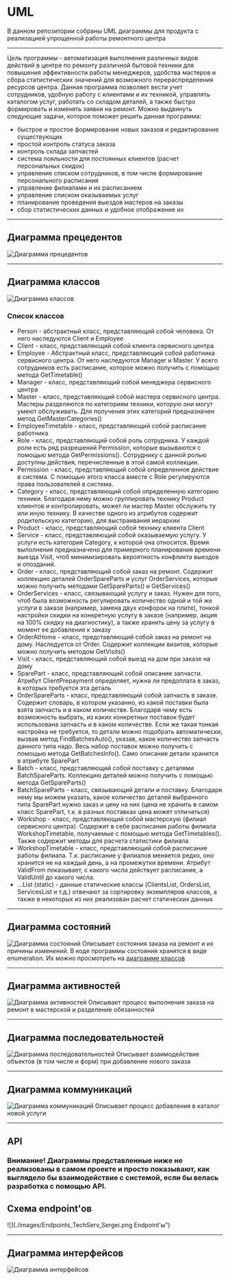 # UML
В данном репозитории собраны UML диаграммы для продукта с реализацией упрощенной работы ремонтного центра
<hr>
<p>Цель программы - автоматизация выполнения различных видов действий в центре по ремонту различной бытовой техники для повышения эффективности работы менеджеров, удобства мастеров и сбора статистических значений для возможного перераспределения ресурсов центра. Данная программа позволяет вести учет сотрудников, удобную работу с клиентами и их техникой, управлять каталогом услуг, работать со складом деталей, а также быстро формировать и изменять заявки на ремонт. Можно выдвинуть следующие задачи, которое поможет решить данная программа:</p>
<ul>
  <li>быстрое и простое формирование новых заказов и редактирование существующих</li>
  <li>простой контроль статуса заказа</li>
  <li>контроль склада запчастей</li>
  <li>система лояльности для постоянных клиентов (расчет персональных скидок)</li>
  <li>управление списком сотрудников, в том числе формирование персонального расписания</li>
  <li>управление филиалами и их расписанием</li>
  <li>управление списком оказываемых услуг</li>
  <li>планирование проведения выездов мастеров на заказы</li>
  <li>сбор статистических данных и удобное отображение их</li>
</ul>

<hr>

## Диаграмма прецедентов
![](./images/UseCase_TechServ_Sergei.png "Диаграмма прецедентов")

<hr>

## Диаграмма классов
![](./images/Class_TechServ_Sergei.png "Диаграмма классов")

### Список классов
 - Person - абстрактный класс, представляющий собой человека. От него наследуются Client и Employee
 - Client - класс, представляющий собой клиента сервисного центра
 - Employee - Абстрактный класс, представляющий собой работника сервисного центра. От него наследуются Manager и Master. У всего сотрудников есть расписание, которое можно получить с помощью метода GetTimetable()
 - Manager - класс, представляющий собой менеджера сервисного центра
 - Master - класс, представляющий собой мастера сервисного центра. Мастеры разделяются по категориям техники, которую они могут умеют обслуживать. Для получения этих категорий предназначен метод GetMasterCategories()
 - EmployeeTimetable - класс, представляющий собой расписание работника
 - Role - класс, представляющий собой роль сотрудника. У каждой роли есть ряд разрешений Permission, которые вызываются с помощью метода GetPermissions(). Сотруднику с данной ролью доступны действия, перечисленные в этой самой коллекции.
 - Permission - класс, представляющий собой определенное действие в система. С помощью этого класса вместе с Role регулируются права пользователей в система.
 - Category - класс, представляющий собой определенную категорию техники. Благодаря нему можно группировать технику Product клиентов и контролировать, может ли мастер Master обслужить ту или иную технику. В качестве одного из атрибутов содержит родительскую категорию, для выстраивания иерархии
 - Product - класс, представляющий собой технику клиента Client
 - Service - класс, представляющий собой оказываемую услугу. У услуги есть категория Category, к которой она относится. Время выполнения предназначено для примерного планирования времени выезда Visit, чтоб минимизировать вероятность конфликта выездов и опозданий.
 - Order - класс, представляющий собой заказ на ремонт. Содержит коллекцию деталей OrderSpareParts и услуг OrderServices, которые можно получить методами GetSpareParts() и GetServices()
 - OrderServices - класс, связывающий услугу и заказ. Нужен для того, чтоб была возможность регулировать количество одной и той же услуги в заказе (например, замена двух конфорок на плите), тонкой настройки скидки на конкретную услугу в заказе (например, акция на 100% скидку на диагностику), а также хранить цену за услугу в момент ее добавления к заказу
 - OrderAtHome - класс, представляющий собой заказ на ремонт на дому. Наследуется от Order. Содержит коллекции визитов, которые можно получить методом GetVisits()
 - Visit - класс, представляющий собой выезд на дом при заказе на дому
 - SparePart - класс, представляющий собой описание запчасти. Атрибут ClientPrepayment определяет, нужна ли предоплата в заказ, в которых требуется эта деталь
 - OrderSpareParts - класс, представляющий собой запчасть в заказе. Содержит словарь, в котором указанно, из какой поставки была взята запчасть и в каком количестве. Благодаря чему есть возможность выбрать, из каких конкретных поставок будет использована запчасть и в каком количестве. Если же такая тонкая настройка не требуется, то детали можно подобрать автоматически, вызвав метод FindBatchesAuto(), указав, какое количество запчасть данного типа надо. Весь набор поставок можно получить с помощью метода GetBatchesInfo(). Само описание детали хранится в атрибуте SparePart
 - Batch - класс, представляющий собой поставку с деталями BatchSpareParts. Коллекцию деталей можно получить с помощью метода GetSpareParts()
 - BatchSpareParts - класс, связывающий детали и поставку. Благодаря нему мы можем указать, какое количество деталей выбранного типа SparePart нужно заказ и цену на них (цена не хранить в самом класс SparePart, т.к. в разных поставках цена может отличаться)
 - Workshop - класс, представляющий собой мастерскую (филиал сервисного центра). Содержит в себе расписания работы филиала WorkshopTimetable, получаемые с помощью метода GetTimetables(). Также содержит методы для расчета статистики филиала
 - WorkshopTimetable - класс, представляющий собой расписание работы филиала. Т.к. расписание у филиалов меняется редко, оно хранится не на каждый день, а на промежутки времени. Атрибут ValidFrom показывает, с какого числа действует расписание, а ValidUntil до какого числа.
 - ...List (static) - данные статические классы (ClientsList, OrdersList, ServicesList и т.д.) отвечают за сортировку экземпляров классов, а также в некоторых из них реализован расчет статических данных

<hr>

## Диаграмма состояний
![](./images/Statechart_TechServ_Sergei.png "Диаграмма состояний")
Описывает состояния заказа на ремонт и их причины изменений. В коде программы состояния хранятся в виде enumeration. Их можно просмотреть на [диаграмме классов](#диаграмма-классов)

<hr>

## Диаграмма активностей
![](./images/Activity_TechServ_Sergei.png "Диаграмма активностей")
Описывает процесс выполнения заказа на ремонт в мастерской и разделение обязанностей

<hr>

## Диаграмма последовательностей
![](./images/Sequences_TechServ_AddOrder_Sergei.png "Диаграмма последовательностей")
Описывает взаимодействие объектов (в том числе и форм) при добавление нового заказа

<hr>

## Диаграмма коммуникаций
![](./images/Communication_TechServ_Sergei.png "Диаграмма коммуникаций")
Описывает процесс добавления в каталог новой услуги

<hr>

## API
### Внимание! Диаграммы представленные ниже не реализованы в самом проекте и просто показывают, как выглядело бы взаимодействие с системой, если бы велась разработка с помощью API.  
## Схема endpoint'ов
![](./images/Endpoints_TechServ_Sergei.png Endpoint'ы")

<hr>

## Диаграмма интерфейсов

![](./images/Interfaces_TechServ_Sergei.png "Диаграмма интерфейсов")
